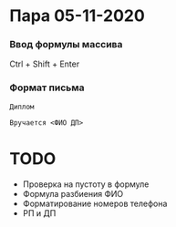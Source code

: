 # Пара 05-11-2020


### Ввод формулы массива
Ctrl + Shift + Enter


### Формат письма
```
Диплом

Вручается <ФИО ДП> 
```


# TODO
* Проверка на пустоту в формуле
* Формула разбиения ФИО
* Форматирование номеров телефона 
* РП и ДП
